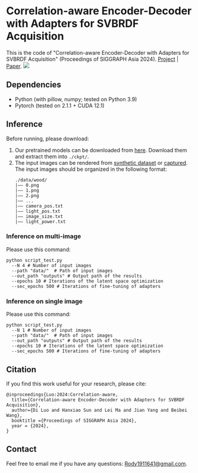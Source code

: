 # Correlation-aware Encoder-Decoder with Adapters for SVBRDF Acquisition
This is the code of "Correlation-aware Encoder-Decoder with Adapters for SVBRDF Acquisition" (Proceedings of SIGGRAPH Asia 2024). [Project](https://rody-nkcs.github.io/SVBRDF/) | [Paper](https://rody-nkcs.github.io/SVBRDF/paper/SigA-2024.pdf).
<img src='teaser.png'>

## Dependencies
- Python (with pillow, numpy; tested on Python 3.9)
- Pytorch (tested on 2.1.1 +  CUDA 12.1)

## Inference
Before running, please download:
1. Our pretrained models can be downloaded from [here](https://drive.google.com/drive/folders/1BebohTKZfpVQ6bPiT7AYh930pBAnZSWW?usp=sharing). Download them and extract them into `./ckpt/`.
2. The input images can be rendered from [synthetic dataset](https://github.com/valentin-deschaintre/Single-Image-SVBRDF-Capture-rendering-loss) or [captured](https://github.com/tflsguoyu/svbrdf-diff-renderer).
   The input images should be organized in the following format:
   ```
   ./data/wood/
   |—— 0.png
   |—— 1.png
   |—— 2.png
   |—— ...
   |—— camera_pos.txt
   |—— light_pos.txt
   |—— image_size.txt
   |—— light_power.txt
   ```

### Inference on multi-image
Please use this command:
```
python script_test.py
  --N 4 # Number of input images
  --path "data/"  # Path of input images
  --out_path "outputs" # Output path of the results
  --epochs 10 # Iterations of the latent space optimization
  --sec_epochs 500 # Iterations of fine-tuning of adapters
```
### Inference on single image
Please use this command:
```
python script_test.py
  --N 1 # Number of input images
  --path "data/"  # Path of input images
  --out_path "outputs" # Output path of the results
  --epochs 10 # Iterations of the latent space optimization
  --sec_epochs 500 # Iterations of fine-tuning of adapters
```

## Citation

If you find this work useful for your research, please cite:
```
@inproceedings{Luo:2024:Correlation-aware,
  title={Correlation-aware Encoder-Decoder with Adapters for SVBRDF Acquisition},
  author={Di Luo and Hanxiao Sun and Lei Ma and Jian Yang and Beibei Wang},
  booktitle ={Proceedings of SIGGRAPH Asia 2024},
  year = {2024},
}
```


## Contact

Feel free to email me if you have any questions: Rody1911641@gmail.com. 
